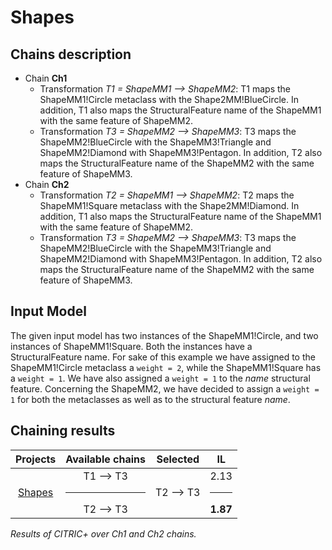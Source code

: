# Shapes

## Chains description
   - Chain **Ch1**
      - Transformation _T1 = ShapeMM1 --> ShapeMM2_: T1 maps the ShapeMM1!Circle metaclass with the Shape2MM!BlueCircle. In addition, T1 also maps the StructuralFeature name of the ShapeMM1 with the same feature of ShapeMM2.
      - Transformation _T3 = ShapeMM2 --> ShapeMM3_: T3 maps the ShapeMM2!BlueCircle with the ShapeMM3!Triangle and ShapeMM2!Diamond with ShapeMM3!Pentagon. In addition, T2 also maps the StructuralFeature name of the ShapeMM2 with the same feature of ShapeMM3.
   - Chain **Ch2**
      - Transformation _T2 = ShapeMM1 --> ShapeMM2_: T2 maps the ShapeMM1!Square metaclass with the Shape2MM!Diamond. In addition, T1 also maps the StructuralFeature name of the ShapeMM1 with the same feature of ShapeMM2.
      - Transformation _T3 = ShapeMM2 --> ShapeMM3_: T3 maps the ShapeMM2!BlueCircle with the ShapeMM3!Triangle and ShapeMM2!Diamond with ShapeMM3!Pentagon. In addition, T2 also maps the StructuralFeature name of the ShapeMM2 with the same feature of ShapeMM3.

## Input Model

The given input model has two instances of the ShapeMM1!Circle, and two instances of ShapeMM1!Square. Both the instances have a StructuralFeature name.
For sake of this example we have assigned to the ShapeMM1!Circle metaclass a ```weight = 2```, while the ShapeMM1!Square has a ```weight = 1```. We have also assigned a ```weight = 1``` to the _name_ structural feature.
Concerning the ShapeMM2, we have decided to assign a ```weight = 1``` for both the metaclasses as well as to the structural feature _name_.

## Chaining results

| Projects  |  Available chains |  Selected |  IL |
|  :---:       |:---:|:---:|:---:|
| [Shapes](wiki/shape.md)       | T1 --> T3 <hr/> T2 --> T3  | T2 --> T3  | 2.13 <hr/> **1.87**  |

<em>Results of CITRIC+ over Ch1 and Ch2 chains.</em>
